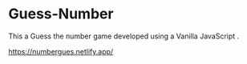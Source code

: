 # Guess-Number

This a Guess the number game developed using a Vanilla JavaScript .

https://numbergues.netlify.app/
